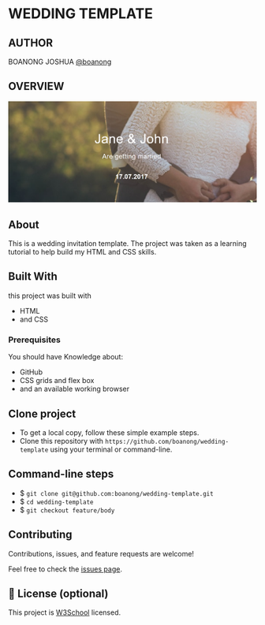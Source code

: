 # WEDDING TEMPLATE

## AUTHOR
BOANONG JOSHUA
[@boanong](https://github.com/boanong)

## OVERVIEW
  ![home page](assets/image/preview.png)


## About

This is a wedding invitation template. The project was taken as a learning tutorial to help build my HTML and CSS skills.

## Built With
  this project was built with
- HTML
- and CSS

### Prerequisites

 You should have Knowledge about:

- GitHub
- CSS grids and flex box
- and an available working browser

## Clone project

- To get a local copy, follow these simple example steps.
- Clone this repository with `https://github.com/boanong/wedding-template` using your terminal or command-line.

## Command-line steps

- $ `git clone git@github.com:boanong/wedding-template.git`
- $ `cd wedding-template`
- $ `git checkout feature/body`

## Contributing

Contributions, issues, and feature requests are welcome!

Feel free to check the [issues page](https://github.com/boanong/wedding-template/issues).

## 📝 License (optional)

This project is [W3School](./LICENSE) licensed.
